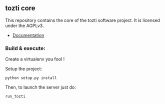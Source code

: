 ## tozti core

This repository contains the core of the tozti software project.
It is licensed under the AGPLv3.

- [Documentation](https://tozti.readthedocs.io/en/latest/)


### Build & execute:

Create a virtualenv you fool !

Setup the project:

```
python setup.py install
```

Then, to launch the server just do:

```
run_tozti
```

